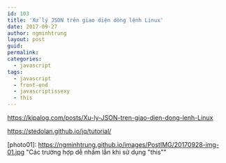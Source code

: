 ```yaml
---
id: 103
title: 'Xử lý JSON trên giao diện dòng lệnh Linux'
date: 2017-09-27
author: ngminhtrung
layout: post
guid: 
permalink: 
categories:
  - javascript
tags:
  - javascript
  - front-end
  - javascriptissexy
  - this
---
```


https://kipalog.com/posts/Xu-ly-JSON-tren-giao-dien-dong-lenh-Linux

https://stedolan.github.io/jq/tutorial/

[photo01]: https://ngminhtrung.github.io/images/PostIMG/20170928-img-01.jpg "Các trường hợp dễ nhầm lẫn khi sử dụng "this""
